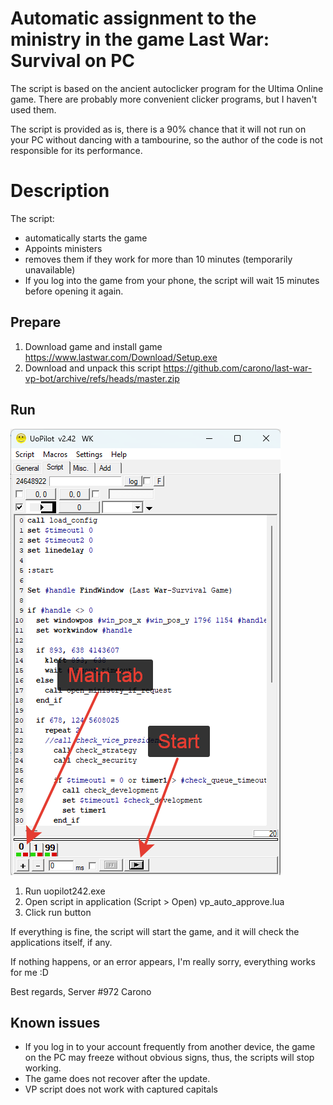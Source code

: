 # Automatic assignment to the ministry in the game Last War: Survival on PC
The script is based on the ancient autoclicker program for the Ultima Online game. There are probably more convenient clicker programs, but I haven't used them.

The script is provided as is, there is a 90% chance that it will not run on your PC without dancing with a tambourine, so the author of the code is not responsible for its performance.

# Description

The script: 
* automatically starts the game
* Appoints ministers
* removes them if they work for more than 10 minutes (temporarily unavailable)
* If you log into the game from your phone, the script will wait 15 minutes before opening it again.

## Prepare
1. Download game and install game https://www.lastwar.com/Download/Setup.exe
2. Download and unpack this script https://github.com/carono/last-war-vp-bot/archive/refs/heads/master.zip

## Run
![UOPilot](https://github.com/carono/last-war-vp-bot/blob/f20acd34993135de2ea5cdc4b19c9dcd3be0f2fd/img/uopilot.png)
1. Run uopilot242.exe
2. Open script in application (Script > Open) vp_auto_approve.lua 
3. Click run button

If everything is fine, the script will start the game, and it will check the applications itself, if any.

If nothing happens, or an error appears, I'm really sorry, everything works for me :D

Best regards, 
Server #972 Carono


## Known issues
* If you log in to your account frequently from another device, the game on the PC may freeze without obvious signs, thus, the scripts will stop working.
* The game does not recover after the update.
* VP script does not work with captured capitals